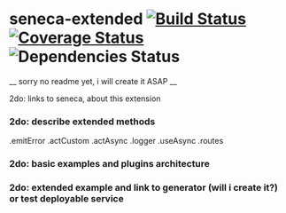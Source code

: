 # seneca-extended [![Build Status](https://travis-ci.org/afoninsky/seneca-extended.svg?branch=master)](https://travis-ci.org/afoninsky/seneca-extended)  [![Coverage Status](https://coveralls.io/repos/github/afoninsky/seneca-extended/badge.svg?branch=master)](https://coveralls.io/github/afoninsky/seneca-extended?branch=master) ![Dependencies Status](https://david-dm.org/afoninsky/seneca-extended.svg)

__ sorry no readme yet, i will create it ASAP __

2do: links to seneca, about this extension

###  2do: describe extended methods
.emitError
.actCustom
.actAsync
.logger
.useAsync
.routes

### 2do: basic examples and plugins architecture

### 2do: extended example and link to generator (will i create it?) or test deployable service
